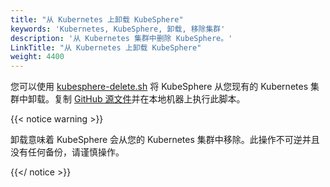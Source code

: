 ```yaml
---
title: "从 Kubernetes 上卸载 KubeSphere"
keywords: 'Kubernetes, KubeSphere, 卸载, 移除集群'
description: '从 Kubernetes 集群中删除 KubeSphere。'
LinkTitle: "从 Kubernetes 上卸载 KubeSphere"
weight: 4400
---
```


您可以使用 [kubesphere-delete.sh](https://github.com/kubesphere/ks-installer/blob/release-3.1/scripts/kubesphere-delete.sh) 将 KubeSphere 从您现有的 Kubernetes 集群中卸载。复制 [GitHub 源文件](https://raw.githubusercontent.com/kubesphere/ks-installer/release-3.1/scripts/kubesphere-delete.sh)并在本地机器上执行此脚本。

{{< notice warning >}}

卸载意味着 KubeSphere 会从您的 Kubernetes 集群中移除。此操作不可逆并且没有任何备份，请谨慎操作。

{{</ notice >}}